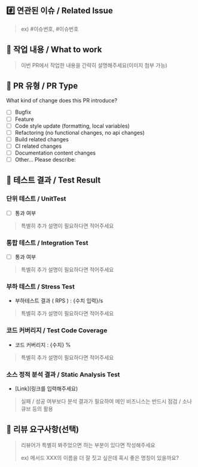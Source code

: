 ## #️⃣ 연관된 이슈 / Related Issue

> ex) #이슈번호, #이슈번호

## 📝 작업 내용 / What to work

> 이번 PR에서 작업한 내용을 간략히 설명해주세요(이미지 첨부 가능)

## 📝 PR 유형 / PR Type
What kind of change does this PR introduce?

<!-- x 박스로 표기 할것 / Please check the one that applies to this PR using "x". -->

- [ ] Bugfix
- [ ] Feature
- [ ] Code style update (formatting, local variables)
- [ ] Refactoring (no functional changes, no api changes)
- [ ] Build related changes
- [ ] CI related changes
- [ ] Documentation content changes
- [ ] Other... Please describe:

## 📝 테스트 결과 / Test Result
### 단위 테스트 / UnitTest
- [ ] 통과 여부
> 특별히 추가 설명이 필요하다면 적어주세요 

### 통합 테스트 / Integration Test
- [ ] 통과 여부
> 특별히 추가 설명이 필요하다면 적어주세요

### 부하 테스트 / Stress Test
- 부하테스트 결과 ( RPS ) : {수치 입력}/s
> 특별히 추가 설명이 필요하다면 적어주세요

### 코드 커버리지 / Test Code Coverage
- 코드 커버리지 : {수치} % 
> 특별히 추가 설명이 필요하다면 적어주세요

### 소스 정적 분석 결과 / Static Analysis Test 
- [Link](링크를 입력해주세요)
> 실패 / 성공 여부보다 분석 결과가 필요하여 메인 비즈니스는 반드시 점검 / 소나큐브 등의 활용

## 💬 리뷰 요구사항(선택)

> 리뷰어가 특별히 봐주었으면 하는 부분이 있다면 작성해주세요
>
> ex) 메서드 XXX의 이름을 더 잘 짓고 싶은데 혹시 좋은 명칭이 있을까요?